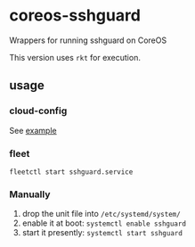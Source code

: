 # coreos-sshguard

Wrappers for running sshguard on CoreOS

This version uses `rkt` for execution.

## usage

### cloud-config

See [example](/cloud-config.yaml)

### fleet

```
fleetctl start sshguard.service
```

### Manually

  1. drop the unit file into `/etc/systemd/system/`
  2. enable it at boot:  `systemctl enable sshguard`
  3. start it presently: `systemctl start sshguard`
 
